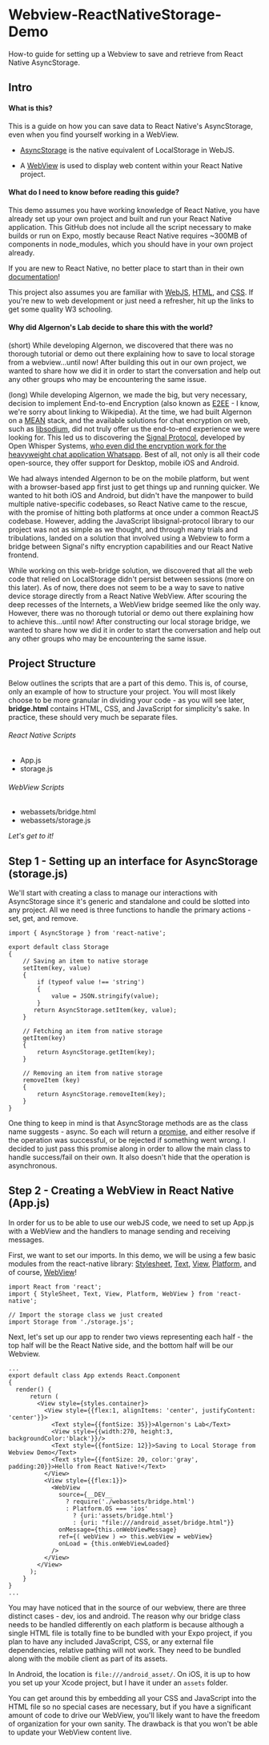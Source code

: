# Webview-ReactNativeStorage-Demo
How-to guide for setting up a Webview to save and retrieve from React Native AsyncStorage.


## Intro

#### What is this?
This is a guide on how you can save data to React Native's AsyncStorage, even when you find yourself working in a WebView.

- [AsyncStorage](https://facebook.github.io/react-native/docs/asyncstorage.html) is the native equivalent of LocalStorage in WebJS.

- A [WebView](https://facebook.github.io/react-native/docs/webview.html) is used to display web content within your React Native project.

#### What do I need to know before reading this guide?
This demo assumes you have working knowledge of React Native, you have already set up your own project and built and run your React Native application.  This GitHub does not include all the script necessary to make builds or run on Expo, mostly because React Native requires ~300MB of components in node_modules, which you should have in your own project already.

If you are new to React Native, no better place to start than in their own [documentation](https://facebook.github.io/react-native/docs/getting-started.html)!

This project also assumes you are familiar with [WebJS](https://www.w3schools.com/js/default.asp), [HTML](https://www.w3schools.com/html/), and [CSS](https://www.w3schools.com/css/).  If you're new to web development or just need a refresher, hit up the links to get some quality W3 schooling.

#### Why did Algernon's Lab decide to share this with the world?
(short)
While developing Algernon, we discovered that there was no thorough tutorial or demo out there explaining how to save to local storage from a webview...until now!  After building this out in our own project, we wanted to share how we did it in order to start the conversation and help out any other groups who may be encountering the same issue.

(long)
While developing Algernon, we made the big, but very necessary, decision to implement End-to-end Encryption (also known as [E2EE](https://en.wikipedia.org/wiki/End-to-end_encryption) - I know, we're sorry about linking to Wikipedia).  At the time, we had built Algernon on a [MEAN](http://mean.io/) stack, and the available solutions for chat encryption on web, such as [libsodium](https://github.com/jedisct1/libsodium), did not truly offer us the end-to-end experience we were looking for.  This led us to discovering the [Signal Protocol](https://signal.org/docs/), developed by Open Whisper Systems, [who even did the encryption work for the heavyweight chat application Whatsapp](https://signal.org/blog/whatsapp-complete/).  Best of all, not only is all their code open-source, they offer support for Desktop, mobile iOS and Android.

We had always intended Algernon to be on the mobile platform, but went with a browser-based app first just to get things up and running quicker.  We wanted to hit both iOS and Android, but didn't have the manpower to build multiple native-specific codebases, so React Native came to the rescue, with the promise of hitting both platforms at once under a common ReactJS codebase.  However, adding the JavaScript libsignal-protocol library to our project was not as simple as we thought, and through many trials and tribulations, landed on a solution that involved using a Webview to form a bridge between Signal's nifty encryption capabilities and our React Native frontend.

While working on this web-bridge solution, we discovered that all the web code that relied on LocalStorage didn't persist between sessions (more on this later).  As of now, there does not seem to be a way to save to native device storage directly from a React Native WebView.  After scouring the deep recesses of the Internets, a WebView bridge seemed like the only way.  However, there was no thorough tutorial or demo out there explaining how to achieve this...until now!  After constructing our local storage bridge, we wanted to share how we did it in order to start the conversation and help out any other groups who may be encountering the same issue.


## Project Structure

Below outlines the scripts that are a part of this demo.  This is, of course, only an example of how to structure your project.  You will most likely choose to be more granular in dividing your code - as you will see later, **bridge.html** contains HTML, CSS, and JavaScript for simplicity's sake.  In practice, these should very much be separate files.

###### React Native Scripts
- App.js
- storage.js

###### WebView Scripts
- webassets/bridge.html
- webassets/storage.js


*Let's get to it!*

## Step 1 - Setting up an interface for AsyncStorage (storage.js)

We'll start with creating a class to manage our interactions with AsyncStorage since it's generic and standalone and could be slotted into any project.  All we need is three functions to handle the primary actions - set, get, and remove.

```
import { AsyncStorage } from 'react-native';

export default class Storage
{
    // Saving an item to native storage
    setItem(key, value) 
    {
        if (typeof value !== 'string')
        {
            value = JSON.stringify(value);
        }
       return AsyncStorage.setItem(key, value);
    }

    // Fetching an item from native storage
    getItem(key) 
    {
        return AsyncStorage.getItem(key);
    }

    // Removing an item from native storage
    removeItem (key)
    {
        return AsyncStorage.removeItem(key);
    }
}
```

One thing to keep in mind is that AsyncStorage methods are as the class name suggests - async.  So each will return a [promise](https://developer.mozilla.org/en-US/docs/Web/JavaScript/Reference/Global_Objects/Promise), and either resolve if the operation was successful, or be rejected if something went wrong.  I decided to just pass this promise along in order to allow the main class to handle success/fail on their own.  It also doesn't hide that the operation is asynchronous.

## Step 2 - Creating a WebView in React Native (App.js)

In order for us to be able to use our webJS code, we need to set up App.js with a WebView and the handlers to manage sending and receiving messages.

First, we want to set our imports.  In this demo, we will be using a few basic modules from the react-native library: [Stylesheet](https://facebook.github.io/react-native/docs/stylesheet.html), [Text](https://facebook.github.io/react-native/docs/text.html), [View](https://facebook.github.io/react-native/docs/view.html), [Platform](https://facebook.github.io/react-native/docs/platform-specific-code.html#platform-module), and of course, [WebView](https://facebook.github.io/react-native/docs/webview.html)!
```
import React from 'react';
import { StyleSheet, Text, View, Platform, WebView } from 'react-native';

// Import the storage class we just created
import Storage from './storage.js';
```

Next, let's set up our app to render two views representing each half - the top half will be the React Native side, and the bottom half will be our Webview.
```
...
export default class App extends React.Component 
{
  render() {
      return (
        <View style={styles.container}>
          <View style={{flex:1, alignItems: 'center', justifyContent: 'center'}}>
            <Text style={{fontSize: 35}}>Algernon's Lab</Text>
            <View style={{width:270, height:3, backgroundColor:'black'}}/>
            <Text style={{fontSize: 12}}>Saving to Local Storage from Webview Demo</Text>
            <Text style={{fontSize: 20, color:'gray', padding:20}}>Hello from React Native!</Text>
          </View>
          <View style={{flex:1}}> 
            <WebView
              source={__DEV__ 
                ? require('./webassets/bridge.html') 
                : Platform.OS === 'ios' 
                  ? {uri:'assets/bridge.html'} 
                  : {uri: "file:///android_asset/bridge.html"}}
              onMessage={this.onWebViewMessage}
              ref={( webView ) => this.webView = webView}
              onLoad = {this.onWebViewLoaded}
            />
          </View>
        </View>
      );
    }
}
...
```
You may have noticed that in the source of our webview, there are three distinct cases - dev, ios and android.  The reason why our bridge class needs to be handled differently on each platform is because although a single HTML file is totally fine to be bundled with your Expo project, if you plan to have any included JavaScript, CSS, or any external file dependencies, relative pathing will not work.  They need to be bundled along with the mobile client as part of its assets.  

In Android, the location is `file:///android_asset/`.  On iOS, it is up to how you set up your Xcode project, but I have it under an `assets` folder.

You can get around this by embedding all your CSS and JavaScript into the HTML file so no special cases are necessary, but if you have a significant amount of code to drive our WebView, you'll likely want to have the freedom of organization for your own sanity.   The drawback is that you won't be able to update your WebView content live.
